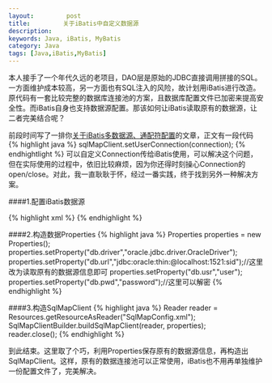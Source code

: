 ```yaml
---
layout:         post
title:         关于iBatis中自定义数据源
description: 
keywords: Java, iBatis, MyBatis
category: Java
tags: [Java,iBatis,MyBatis]
---
```


本人接手了一个年代久远的老项目，DAO层是原始的JDBC直接调用拼接的SQL。一方面维护成本较高，另一方面也有SQL注入的风险，故计划用iBatis进行改造。原代码有一套比较完整的数据库连接池的方案，且数据库配置文件已加密来提高安全性。而iBatis自身也支持数据源配置。那该如何让iBatis读取原有的数据源，让二者完美结合呢？

<!-- more -->
前段时间写了一排你[关于iBatis多数据源、通配符配置](http://chengyuanjian.github.io/java/2014-09/ibatis-multiply-datasource.html)的文章，正文有一段代码
{% highlight java %}
sqlMapClient.setUserConnection(connection);
{% endhightlight %}
可以自定义Connection传给iBatis使用，可以解决这个问题，但在实际使用的过程中，依旧比较麻烦，因为你还得时刻操心Connection的open/close。对此，我一直耿耿于怀，经过一番实践，终于找到另外一种解决方案。

####1.配置iBatis数据源

{% highlight xml %}
  <transactionManager type="JDBC">
		<dataSource type="SIMPLE">
			<property name="JDBC.Driver" value="${db.driver}" />
			<property name="JDBC.ConnectionURL" value="${db.url}" />
			<property name="JDBC.Username" value="${db.usr}" />
			<property name="JDBC.Password" value="${db.pwd}" />
		</dataSource>
	</transactionManager>
{% endhighlight %}

####2.构造数据Properties
{% highlight java %}
Properties properties = new Properties();
properties.setProperty("db.driver","oracle.jdbc.driver.OracleDriver");
properties.setProperty("db.url","jdbc:oracle:thin:@localhost:1521:sid");//这里改为读取原有的数据源信息即可
properties.setProperty("db.usr","user");
properties.setProperty("db.pwd","password");//这里可以解密
{% endhighlight %}

####3.构造SqlMapClient
{% highlight java %}
  Reader reader = Resources.getResourceAsReader("SqlMapConfig.xml");
  SqlMapClientBuilder.buildSqlMapClient(reader, properties);    
  reader.close();
{% endhighlight %}

到此结束。这里取了个巧，利用Properties保存原有的数据源信息，再构造出SqlMapClient。这样，原有的数据连接池可以正常使用，iBatis也不用再单独维护一份配置文件了，完美解决。
